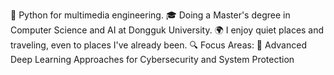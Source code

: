 🐍 Python for multimedia engineering.
🎓 Doing a Master's degree in Computer Science and AI at Dongguk University.
🌍 I enjoy quiet places and traveling, even to places I've already been.
🔍 Focus Areas: 
🔐 Advanced Deep Learning Approaches for Cybersecurity and System Protection

